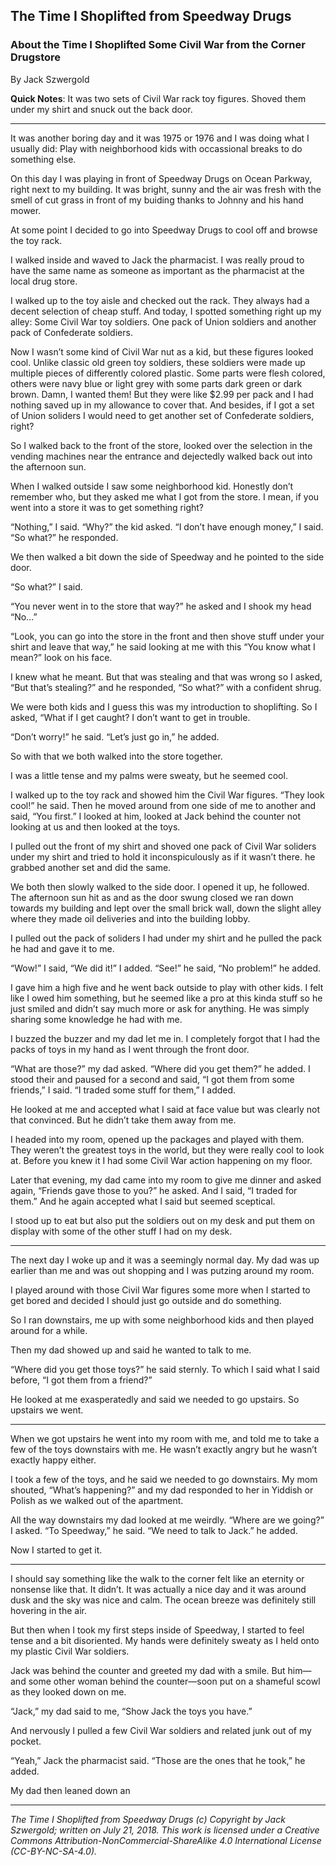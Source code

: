 ## The Time I Shoplifted from Speedway Drugs
### About the Time I Shoplifted Some Civil War from the Corner Drugstore

By Jack Szwergold

**Quick Notes**: It was two sets of Civil War rack toy figures. Shoved them under my shirt and snuck out the back door.

***

It was another boring day and it was 1975 or 1976 and I was doing what I usually did: Play with neighborhood kids with occassional breaks to do something else.

On this day I was playing in front of Speedway Drugs on Ocean Parkway, right next to my building. It was bright, sunny and the air was fresh with the smell of cut grass in front of my buiding thanks to Johnny and his hand mower.

At some point I decided to go into Speedway Drugs to cool off and browse the toy rack.

I walked inside and waved to Jack the pharmacist. I was really proud to have the same name as someone as important as the pharmacist at the local drug store.

I walked up to the toy aisle and checked out the rack. They always had a decent selection of cheap stuff. And today, I spotted something right up my alley: Some Civil War toy soldiers. One pack of Union soldiers and another pack of Confederate soldiers.

Now I wasn’t some kind of Civil War nut as a kid, but these figures looked cool. Unlike classic old green toy soldiers, these soldiers were made up multiple pieces of differently colored plastic. Some parts were flesh colored, others were navy blue or light grey with some parts dark green or dark brown. Damn, I wanted them! But they were like $2.99 per pack and I had nothing saved up in my allowance to cover that. And besides, if I got a set of Union soliders I would need to get another set of Confederate soldiers, right?

So I walked back to the front of the store, looked over the selection in the vending machines near the entrance and dejectedly walked back out into the afternoon sun.

When I walked outside I saw some neighborhood kid. Honestly don’t remember who, but they asked me what I got from the store. I mean, if you went into a store it was to get something right?

“Nothing,” I said. “Why?” the kid asked. “I don’t have enough money,” I said. “So what?” he responded.

We then walked a bit down the side of Speedway and he pointed to the side door.

“So what?” I said.

“You never went in to the store that way?” he asked and I shook my head “No…”

“Look, you can go into the store in the front and then shove stuff under your shirt and leave that way,” he said looking at me with this “You know what I mean?” look on his face.

I knew what he meant. But that was stealing and that was wrong so I asked, “But that’s stealing?” and he responded, “So what?” with a confident shrug.

We were both kids and I guess this was my introduction to shoplifting. So I asked, “What if I get caught? I don’t want to get in trouble.

“Don’t worry!” he said. “Let’s just go in,” he added.

So with that we both walked into the store together.

I was a little tense and my palms were sweaty, but he seemed cool.

I walked up to the toy rack and showed him the Civil War figures. “They look cool!” he said. Then he moved around from one side of me to another and said, “You first.” I looked at him, looked at Jack behind the counter not looking at us and then looked at the toys.

I pulled out the front of my shirt and shoved one pack of Civil War soliders under my shirt and tried to hold it inconspiculously as if it wasn’t there. he grabbed another set and did the same.

We both then slowly walked to the side door. I opened it up, he followed. The afternoon sun hit as and as the door swung closed we ran down towards my building and lept over the small brick wall, down the slight alley where they made oil deliveries and into the building lobby.

I pulled out the pack of soliders I had under my shirt and he pulled the pack he had and gave it to me.

“Wow!” I said, “We did it!” I added. “See!” he said, “No problem!” he added.

I gave him a high five and he went back outside to play with other kids. I felt like I owed him something, but he seemed like a pro at this kinda stuff so he just smiled and didn’t say much more or ask for anything. He was simply sharing some knowledge he had with me.

I buzzed the buzzer and my dad let me in. I completely forgot that I had the packs of toys in my hand as I went through the front door.

“What are those?” my dad asked. “Where did you get them?” he added. I stood their and paused for a second and said, “I got them from some friends,” I said. “I traded some stuff for them,” I added.

He looked at me and accepted what I said at face value but was clearly not that convinced. But he didn’t take them away from me.

I headed into my room, opened up the packages and played with them. They weren’t the greatest toys in the world, but they were really cool to look at. Before you knew it I had some Civil War action happening on my floor.

Later that evening, my dad came into my room to give me dinner and asked again, “Friends gave those to you?” he asked. And I said, “I traded for them.” And he again accepted what I said but seemed sceptical.

I stood up to eat but also put the soldiers out on my desk and put them on display with some of the other stuff I had on my desk.

***

The next day I woke up and it was a seemingly normal day. My dad was up earlier than me and was out shopping and I was putzing around my room.

I played around with those Civil War figures some more when I started to get bored and decided I should just go outside and do something.

So I ran downstairs, me up with some neighborhood kids and then played around for a while.

Then my dad showed up and said he wanted to talk to me.

“Where did you get those toys?” he said sternly. To which I said what I said before, “I got them from a friend?”

He looked at me exasperatedly and said we needed to go upstairs. So upstairs we went.

***

When we got upstairs he went into my room with me, and told me to take a few of the toys downstairs with me. He wasn’t exactly angry but he wasn’t exactly happy either.

I took a few of the toys, and he said we needed to go downstairs. My mom shouted, “What’s happening?” and my dad responded to her in Yiddish or Polish as we walked out of the apartment.

All the way downstairs my dad looked at me weirdly. “Where are we going?” I asked. “To Speedway,” he said. “We need to talk to Jack.” he added.

Now I started to get it.

***

I should say something like the walk to the corner felt like an eternity or nonsense like that. It didn’t. It was actually a nice day and it was around dusk and the sky was nice and calm. The ocean breeze was definitely still hovering in the air.

But then when I took my first steps inside of Speedway, I started to feel tense and a bit disoriented. My hands were definitely sweaty as I held onto my plastic Civil War soldiers.

Jack was behind the counter and greeted my dad with a smile. But him—and some other woman behind the counter—soon put on a shameful scowl as they looked down on me.

“Jack,” my dad said to me, “Show Jack the toys you have.”

And nervously I pulled a few Civil War soldiers and related junk out of my pocket.

“Yeah,” Jack the pharmacist said. “Those are the ones that he took,” he added.

My dad then leaned down an

***

*The Time I Shoplifted from Speedway Drugs (c) Copyright by Jack Szwergold; written on July 21, 2018. This work is licensed under a Creative Commons Attribution-NonCommercial-ShareAlike 4.0 International License (CC-BY-NC-SA-4.0).*